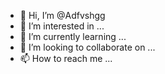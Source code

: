 - 👋 Hi, I’m @Adfvshgg
- 👀 I’m interested in ...
- 🌱 I’m currently learning ...
- 💞️ I’m looking to collaborate on ...
- 📫 How to reach me ...

<!---
Adfvshgg/Adfvshgg is a ✨ special ✨ repository because its `README.md` (this file) appears on your GitHub profile.
You can click the Preview link to take a look at your changes.
--->
